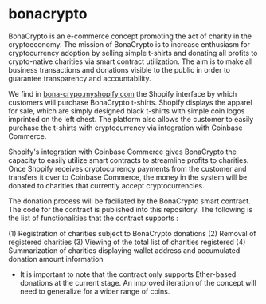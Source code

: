 # bonacrypto

BonaCrypto is an e-commerce concept promoting the act of charity in the cryptoeconomy. The mission of BonaCrypto is to increase enthusiasm for cryptocurrency adoption by selling simple t-shirts and donating all profits to crypto-native charities via smart contract utilization. The aim is to make all business transactions and donations visible to the public in order to guarantee transparency and accountability. 

We find in [bona-crypo.myshopify.com](url) the Shopify interface by which customers will purchase BonaCrypto t-shirts. Shopify displays the apparel for sale, which are simply designed black t-shirts with simple coin logos imprinted on the left chest. The platform also allows the customer to easily purchase the t-shirts with cryptocurrency via integration with Coinbase Commerce. 

Shopify's integration with Coinbase Commerce gives BonaCrypto the capacity to easily utilize smart contracts to streamline profits to charities. Once Shopify receives cryptocurrency payments from the customer and transfers it over to Coinbase Commerce, the money in the system will be donated to charities that currently accept cryptocurrencies. 

The donation process will be faciliated by the BonaCrypto smart contract. The code for the contract is published into this repository. The following is the list of functionalities that the contract supports : 

(1) Registration of charities subject to BonaCrypto donations
(2) Removal of registered charities
(3) Viewing of the total list of charities registered
(4) Summarization of charities displaying wallet address and accumulated donation amount information

* It is important to note that the contract only supports Ether-based donations at the current stage. An improved iteration of the concept will need to generalize for a wider range of coins. 
